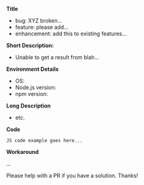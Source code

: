 **Title**
- bug: XYZ broken...
- feature: please add...
- enhancement: add this to existing features...

**Short Description:**
- Unable to get a result from blah...
  
**Environment Details**
  * OS:
  * Node.js version:
  * npm version:

**Long Description**
- etc.

**Code**
```JS
JS code example goes here...
```

**Workaround**

...

Please help with a PR if you have a solution. Thanks!

